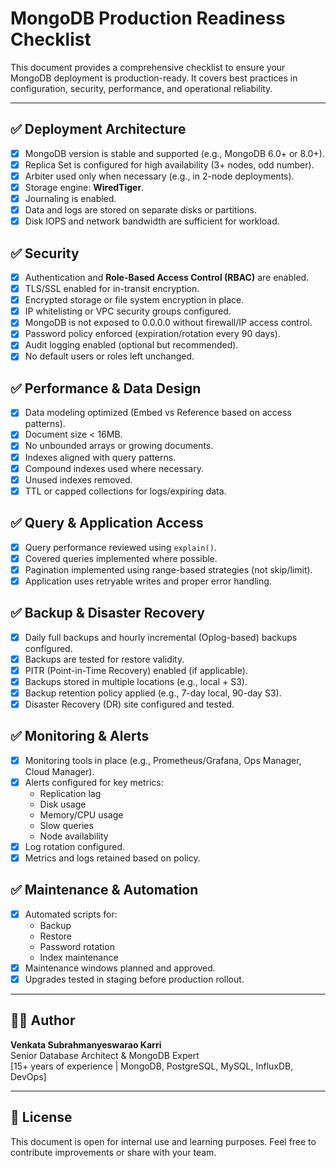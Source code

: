 # MongoDB Production Readiness Checklist

This document provides a comprehensive checklist to ensure your MongoDB deployment is production-ready. It covers best practices in configuration, security, performance, and operational reliability.

---

## ✅ Deployment Architecture

- [x] MongoDB version is stable and supported (e.g., MongoDB 6.0+ or 8.0+).
- [x] Replica Set is configured for high availability (3+ nodes, odd number).
- [x] Arbiter used only when necessary (e.g., in 2-node deployments).
- [x] Storage engine: **WiredTiger**.
- [x] Journaling is enabled.
- [x] Data and logs are stored on separate disks or partitions.
- [x] Disk IOPS and network bandwidth are sufficient for workload.

## ✅ Security

- [x] Authentication and **Role-Based Access Control (RBAC)** are enabled.
- [x] TLS/SSL enabled for in-transit encryption.
- [x] Encrypted storage or file system encryption in place.
- [x] IP whitelisting or VPC security groups configured.
- [x] MongoDB is not exposed to 0.0.0.0 without firewall/IP access control.
- [x] Password policy enforced (expiration/rotation every 90 days).
- [x] Audit logging enabled (optional but recommended).
- [x] No default users or roles left unchanged.

## ✅ Performance & Data Design

- [x] Data modeling optimized (Embed vs Reference based on access patterns).
- [x] Document size < 16MB.
- [x] No unbounded arrays or growing documents.
- [x] Indexes aligned with query patterns.
- [x] Compound indexes used where necessary.
- [x] Unused indexes removed.
- [x] TTL or capped collections for logs/expiring data.

## ✅ Query & Application Access

- [x] Query performance reviewed using `explain()`.
- [x] Covered queries implemented where possible.
- [x] Pagination implemented using range-based strategies (not skip/limit).
- [x] Application uses retryable writes and proper error handling.

## ✅ Backup & Disaster Recovery

- [x] Daily full backups and hourly incremental (Oplog-based) backups configured.
- [x] Backups are tested for restore validity.
- [x] PITR (Point-in-Time Recovery) enabled (if applicable).
- [x] Backups stored in multiple locations (e.g., local + S3).
- [x] Backup retention policy applied (e.g., 7-day local, 90-day S3).
- [x] Disaster Recovery (DR) site configured and tested.

## ✅ Monitoring & Alerts

- [x] Monitoring tools in place (e.g., Prometheus/Grafana, Ops Manager, Cloud Manager).
- [x] Alerts configured for key metrics:
  - Replication lag
  - Disk usage
  - Memory/CPU usage
  - Slow queries
  - Node availability
- [x] Log rotation configured.
- [x] Metrics and logs retained based on policy.

## ✅ Maintenance & Automation

- [x] Automated scripts for:
  - Backup
  - Restore
  - Password rotation
  - Index maintenance
- [x] Maintenance windows planned and approved.
- [x] Upgrades tested in staging before production rollout.

---

## 👨‍💻 Author

**Venkata Subrahmanyeswarao Karri**  
Senior Database Architect & MongoDB Expert  
[15+ years of experience | MongoDB, PostgreSQL, MySQL, InfluxDB, DevOps]

---

## 📘 License

This document is open for internal use and learning purposes. Feel free to contribute improvements or share with your team.


